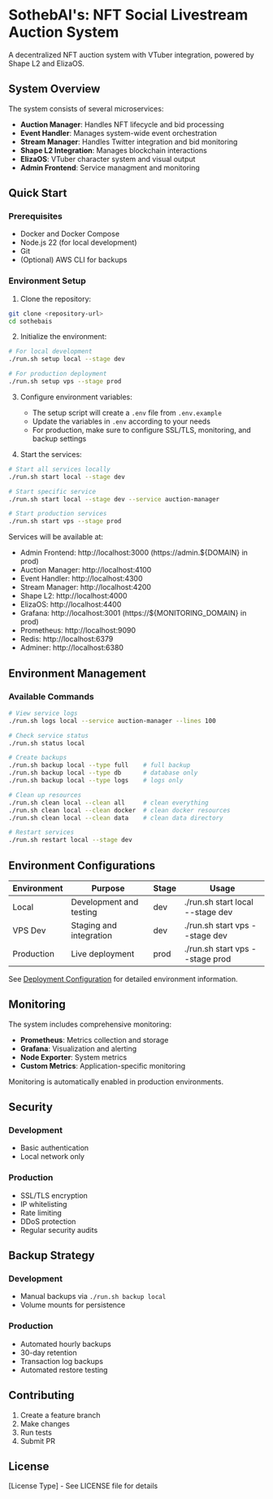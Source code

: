 # SothebAI's: NFT Social Livestream Auction System

A decentralized NFT auction system with VTuber integration, powered by Shape L2 and ElizaOS.

## System Overview

The system consists of several microservices:
- **Auction Manager**: Handles NFT lifecycle and bid processing
- **Event Handler**: Manages system-wide event orchestration
- **Stream Manager**: Handles Twitter integration and bid monitoring
- **Shape L2 Integration**: Manages blockchain interactions
- **ElizaOS**: VTuber character system and visual output
- **Admin Frontend**: Service managment and monitoring


## Quick Start

### Prerequisites
- Docker and Docker Compose
- Node.js 22 (for local development)
- Git
- (Optional) AWS CLI for backups

### Environment Setup

1. Clone the repository:
```bash
git clone <repository-url>
cd sothebais
```

2. Initialize the environment:
```bash
# For local development
./run.sh setup local --stage dev

# For production deployment
./run.sh setup vps --stage prod
```

3. Configure environment variables:
   - The setup script will create a `.env` file from `.env.example`
   - Update the variables in `.env` according to your needs
   - For production, make sure to configure SSL/TLS, monitoring, and backup settings

4. Start the services:
```bash
# Start all services locally
./run.sh start local --stage dev

# Start specific service
./run.sh start local --stage dev --service auction-manager

# Start production services
./run.sh start vps --stage prod
```

Services will be available at:
- Admin Frontend: http://localhost:3000 (https://admin.${DOMAIN} in prod)
- Auction Manager: http://localhost:4100
- Event Handler: http://localhost:4300
- Stream Manager: http://localhost:4200
- Shape L2: http://localhost:4000
- ElizaOS: http://localhost:4400
- Grafana: http://localhost:3001 (https://${MONITORING_DOMAIN} in prod)
- Prometheus: http://localhost:9090
- Redis: http://localhost:6379
- Adminer: http://localhost:6380

## Environment Management

### Available Commands
```bash
# View service logs
./run.sh logs local --service auction-manager --lines 100

# Check service status
./run.sh status local

# Create backups
./run.sh backup local --type full    # full backup
./run.sh backup local --type db      # database only
./run.sh backup local --type logs    # logs only

# Clean up resources
./run.sh clean local --clean all     # clean everything
./run.sh clean local --clean docker  # clean docker resources
./run.sh clean local --clean data    # clean data directory

# Restart services
./run.sh restart local --stage dev
```

## Environment Configurations

| Environment | Purpose | Stage | Usage |
|------------|---------|-------|--------|
| Local | Development and testing | dev | ./run.sh start local --stage dev |
| VPS Dev | Staging and integration | dev | ./run.sh start vps --stage dev |
| Production | Live deployment | prod | ./run.sh start vps --stage prod |

See [Deployment Configuration](docs/deployment-config.md) for detailed environment information.

## Monitoring

The system includes comprehensive monitoring:

- **Prometheus**: Metrics collection and storage
- **Grafana**: Visualization and alerting
- **Node Exporter**: System metrics
- **Custom Metrics**: Application-specific monitoring

Monitoring is automatically enabled in production environments.

## Security

### Development
- Basic authentication
- Local network only

### Production
- SSL/TLS encryption
- IP whitelisting
- Rate limiting
- DDoS protection
- Regular security audits

## Backup Strategy

### Development
- Manual backups via `./run.sh backup local`
- Volume mounts for persistence

### Production
- Automated hourly backups
- 30-day retention
- Transaction log backups
- Automated restore testing

## Contributing

1. Create a feature branch
2. Make changes
3. Run tests
4. Submit PR

## License

[License Type] - See LICENSE file for details 
